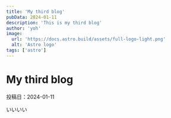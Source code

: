 ```yaml
---
title: 'My third blog'
pubData: 2024-01-11
description: 'This is my third blog'
author: 'yoh'
image:
  url: 'https://docs.astro.build/assets/full-logo-light.png'
  alt: 'Astro logo'
tags: ['astro']
---
```


# My third blog

投稿日：2024-01-11

いいいい
